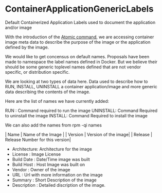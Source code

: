# ContainerApplicationGenericLabels
Default Containerized Application Labels used to document the application and/or image

With the introduction of the [Atomic command](http://developerblog.redhat.com/2015/04/21/introducing-the-atomic-command/), we are accessing container image meta data to describe the purpose of the image or the application defined by the image.

We would like to get concensus on default names.  Proposals have been made to namespace the label names defined
in Docker.  But we believe their should be some generic toplevel names defined that are not vendor specific, or
distribution specific.  

We are looking at two types of data here. Data used to describe how to RUN, INSTALL, UNINSTALL a container application/image and more generic data describing the contents of the image.

Here are the list of names we have currently added:

 RUN : Command required to run the image
 UNINSTALL: Command Required to uninstall the image
 INSTALL: Command Required to install the image

We can also add the names from rpm -qi names

| Name        | Name of the Image |
| Version     | Version of the image|
| Release     | Release Number for this version|
* Architecture: Architecture for the image
* License     : Image License
* Build Date  : Date/Time image was built
* Build Host  : Host Image was built on
* Vendor      :  Owner of the image
* URL         :  Url with more information on the image
* Summary     : Short Description of the image
* Description : Detailed discription of the image.
